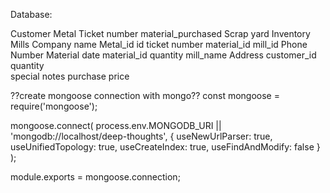Database: 

Customer		Metal		Ticket number 		material_purchased		Scrap yard Inventory		Mills
Company name		Metal_id		id		ticket number		material_id		mill_id
Phone Number		Material		date		material_id		quantity		mill_name
Address				customer_id		quantity				
				special notes		purchase price				

??create mongoose connection with mongo??
const mongoose = require('mongoose');

mongoose.connect(
  process.env.MONGODB_URI || 'mongodb://localhost/deep-thoughts',
  {
    useNewUrlParser: true, 
    useUnifiedTopology: true,
    useCreateIndex: true,
    useFindAndModify: false
  }
);

module.exports = mongoose.connection;